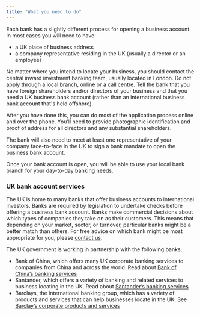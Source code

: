 ```yaml
---
title: "What you need to do"
---
```

Each bank has a slightly different process for opening a business account. In most cases you will need to have:

- a UK place of business address 
- a company representative residing in the UK (usually a director or an employee)
 
No matter where you intend to locate your business, you should contact the central inward investment banking team, usually located in London.  Do not apply through a local branch, online or a call centre. Tell the bank that you have foreign shareholders and/or directors of your business and that you need a UK business bank account (rather than an international business bank account that's held offshore).
 
After you have done this, you can do most of the application process online and over the phone. You’ll need to provide photographic identification and proof of address for all directors and any substantial shareholders.

The bank will also need to meet at least one representative of your company face-to-face in the UK to sign a bank mandate to open the business bank account. 

Once your bank account is open, you will be able to use your local bank branch for your day-to-day banking needs.

### UK bank account services

The UK is home to many banks that offer business accounts to international investors. Banks are required by legislation to undertake checks before offering a business bank account. Banks make commercial decisions about which types of companies they take on as their customers. This means that depending on your market, sector, or turnover, particular banks might be a better match than others. For free advice on which bank might be most appropriate for you, please [contact us](https://invest.great.gov.uk/int/contact/). 

The UK government is working in partnership with the following banks; 
* Bank of China, which offers many UK corporate banking services to companies from China and across the world. Read about [Bank of China’s banking services](http://www.bankofchina.com/uk/cbservice/)
* Santander, which offers a variety of banking and related services to business locating in the UK. Read about [Santander’s banking services](https://en.portal.santandertrade.com/bank-with-us)
* Barclays, the international banking group, which has a variety of products and services that can help businesses locate in the UK. See [Barclay’s corporate products and services](https://www.barclayscorporate.com/products-and-solutions.html)


